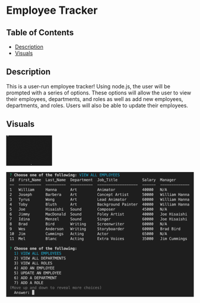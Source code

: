 # Employee Tracker

## Table of Contents
- [Description](#description)
- [Visuals](#visuals)

## Description
This is a user-run employee tracker! Using node.js, the user will be prompted with a series of options. These options will allow the user to view their employees, departments, and roles as well as add new employees, departments, and roles. Users will also be able to update their employees.

## Visuals
![VideoDemo](./assets/Video-Demonstration.gif)

![Screenshot](./assets/finalscreenshot.png)